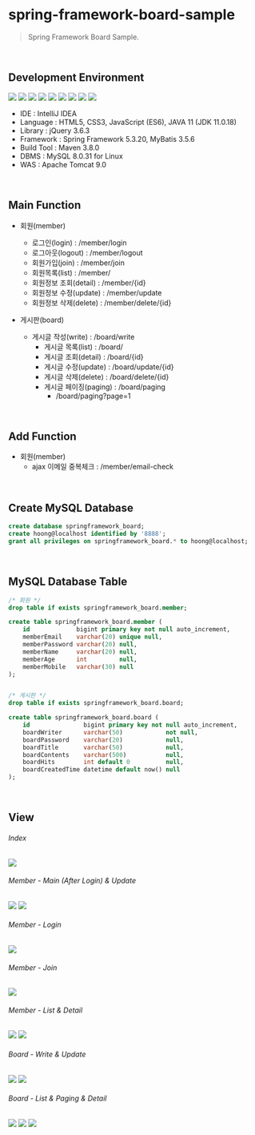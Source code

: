 # spring-framework-board-sample
> Spring Framework Board Sample.

<br>

## Development Environment
<div style="display: inline-block">
    <img src="https://img.shields.io/badge/IntelliJ%20IDEA-000000?style=flat&logo=IntelliJIDEA&logoColor=white" />
    <img src="https://img.shields.io/badge/HTML-E34F26?style=flat&logo=HTML5&logoColor=white" />
    <img src="https://img.shields.io/badge/CSS-1572B6?style=flat&logo=CSS3&logoColor=white" />
    <img src="https://img.shields.io/badge/JavaScript-F7DF1E?style=flat&logo=JavaScript&logoColor=white" />
    <img src="https://img.shields.io/badge/jQuery-0769AD?style=flat&logo=jQuery&logoColor=white" />
    <img src="https://img.shields.io/badge/Java-007396?style=flat&logo=coffeescript&logoColor=white" />
    <img src="https://img.shields.io/badge/Spring-6DB33F?style=flat&logo=Spring&logoColor=white" />
    <img src="https://img.shields.io/badge/Gradle-02303A?style=flat&logo=Gradle&logoColor=white" />
    <img src="https://img.shields.io/badge/MySQL-4479A1?style=flat&logo=MySQL&logoColor=white" />
</div>

<br>

- IDE : IntelliJ IDEA
- Language : HTML5, CSS3, JavaScript (ES6), JAVA 11 (JDK 11.0.18)
- Library : jQuery 3.6.3
- Framework : Spring Framework 5.3.20, MyBatis 3.5.6
- Build Tool : Maven 3.8.0
- DBMS : MySQL 8.0.31 for Linux
- WAS : Apache Tomcat 9.0

<br>

## Main Function
- 회원(member)
    - 로그인(login) : /member/login
    - 로그아웃(logout) : /member/logout
    - 회원가입(join) : /member/join
    - 회원목록(list) : /member/
    - 회원정보 조회(detail) : /member/{id}
    - 회원정보 수정(update) : /member/update
    - 회원정보 삭제(delete) : /member/delete/{id}

- 게시판(board)
  - 게시글 작성(write) : /board/write
    - 게시글 목록(list) : /board/
    - 게시글 조회(detail) : /board/{id}
    - 게시글 수정(update) : /board/update/{id}
    - 게시글 삭제(delete) : /board/delete/{id}
    - 게시글 페이징(paging) : /board/paging
        - /board/paging?page=1

<br>

## Add Function
- 회원(member)
    - ajax 이메일 중복체크 : /member/email-check

<br>

## Create MySQL Database
```SQL
create database springframework_board;
create hoong@localhost identified by '8888';
grant all privileges on springframework_board.* to hoong@localhost;
```

<br>

## MySQL Database Table
```SQL
/* 회원 */
drop table if exists springframework_board.member;

create table springframework_board.member (
    id             bigint primary key not null auto_increment,
    memberEmail    varchar(20) unique null,
    memberPassword varchar(20) null,
    memberName     varchar(20) null,
    memberAge      int         null,
    memberMobile   varchar(30) null
);


/* 게시판 */
drop table if exists springframework_board.board;

create table springframework_board.board (
    id               bigint primary key not null auto_increment,
    boardWriter      varchar(50)            not null,
    boardPassword    varchar(20)            null,
    boardTitle       varchar(50)            null,
    boardContents    varchar(500)           null,
    boardHits        int default 0          null,
    boardCreatedTime datetime default now() null
);
```

<br>

## View
###### Index
<img src="image/page/img_page_index.png" />

###### Member - Main (After Login) & Update
<img src="image/page/img_page_main.png" />
<img src="image/page/member/img_page_member_update.png" />

###### Member - Login
<img src="image/page/member/img_page_member_login.png" />

###### Member - Join
<img src="image/page/member/img_page_member_join.png" />

###### Member - List & Detail
<img src="image/page/member/img_page_member_list.png" />
<img src="image/page/member/img_page_member_detail.png" />

###### Board - Write & Update
<img src="image/page/board/img_page_board_write.png" />
<img src="image/page/board/img_page_board_update.png" />

###### Board - List & Paging & Detail
<img src="image/page/board/img_page_board_list.png" />
<img src="image/page/board/img_page_board_paging.png" />
<img src="image/page/board/img_page_board_detail.png" />
